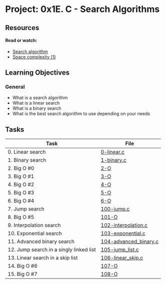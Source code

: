 # Project: 0x1E. C - Search Algorithms

## Resources

#### Read or watch:

* [Search algorithm](https://intranet.alxswe.com/rltoken/ap2kuRv8qrUMyQ0-MY3EXw)
* [Space complexity (1)](https://intranet.alxswe.com/rltoken/QK9ENdoTyqGs0d4_M3XE3g)
## Learning Objectives

### General

* What is a search algorithm
* What is a linear search
* What is a binary search
* What is the best search algorithm to use depending on your needs
## Tasks

| Task | File |
| ---- | ---- |
| 0. Linear search | [0-linear.c](./0-linear.c) |
| 1. Binary search | [1-binary.c](./1-binary.c) |
| 2. Big O #0 | [2-O](./2-O) |
| 3. Big O #1 | [3-O](./3-O) |
| 4. Big O #2 | [4-O](./4-O) |
| 5. Big O #3 | [5-O](./5-O) |
| 6. Big O #4 | [6-O](./6-O) |
| 7. Jump search | [100-jump.c](./100-jump.c) |
| 8. Big O #5 | [101-O](./101-O) |
| 9. Interpolation search | [102-interpolation.c](./102-interpolation.c) |
| 10. Exponential search | [103-exponential.c](./103-exponential.c) |
| 11. Advanced binary search | [104-advanced_binary.c](./104-advanced_binary.c) |
| 12. Jump search in a singly linked list | [105-jump_list.c](./105-jump_list.c) |
| 13. Linear search in a skip list | [106-linear_skip.c](./106-linear_skip.c) |
| 14. Big O #6 | [107-O](./107-O) |
| 15. Big O #7 | [108-O](./108-O) | 

